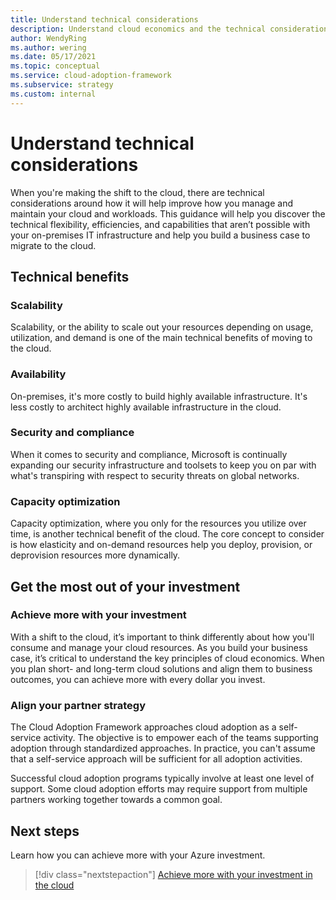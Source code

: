 ```yaml
---
title: Understand technical considerations
description: Understand cloud economics and the technical considerations to help you build a business case to migrate to the cloud
author: WendyRing
ms.author: wering
ms.date: 05/17/2021
ms.topic: conceptual
ms.service: cloud-adoption-framework
ms.subservice: strategy
ms.custom: internal
---
```


# Understand technical considerations

When you're making the shift to the cloud, there are technical considerations around how it will help improve how you manage and maintain your cloud and workloads.
This guidance will help you discover the technical flexibility, efficiencies, and capabilities that aren’t possible with your on-premises IT infrastructure and help you build a business case to migrate to the cloud.

## Technical benefits

### Scalability

Scalability, or the ability to scale out your resources depending on usage, utilization, and demand is one of the main technical benefits of moving to the cloud.

### Availability

On-premises, it's more costly to build highly available infrastructure. It's less costly to architect highly available infrastructure in the cloud.

### Security and compliance

When it comes to security and compliance, Microsoft is continually expanding our security infrastructure and toolsets to keep you on par with what's transpiring with respect to security threats on global networks.

### Capacity optimization

Capacity optimization, where you only for the resources you utilize over time, is another technical benefit of the cloud. The core concept to consider is how elasticity and on-demand resources help you deploy, provision, or deprovision resources more dynamically.

## Get the most out of your investment

### Achieve more with your investment

With a shift to the cloud, it’s important to think differently about how you'll consume and manage your cloud resources. As you build your business case, it’s critical to understand the key principles of cloud economics. When you plan short- and long-term cloud solutions and align them to business outcomes, you can achieve more with every dollar you invest.

### Align your partner strategy

The Cloud Adoption Framework approaches cloud adoption as a self-service activity. The objective is to empower each of the teams supporting adoption through standardized approaches. In practice, you can't assume that a self-service approach will be sufficient for all adoption activities.

Successful cloud adoption programs typically involve at least one level of support. Some cloud adoption efforts may require support from multiple partners working together towards a common goal.

## Next steps

Learn how you can achieve more with your Azure investment.

> [!div class="nextstepaction"]
> [Achieve more with your investment in the cloud](./achieve-more.md)
